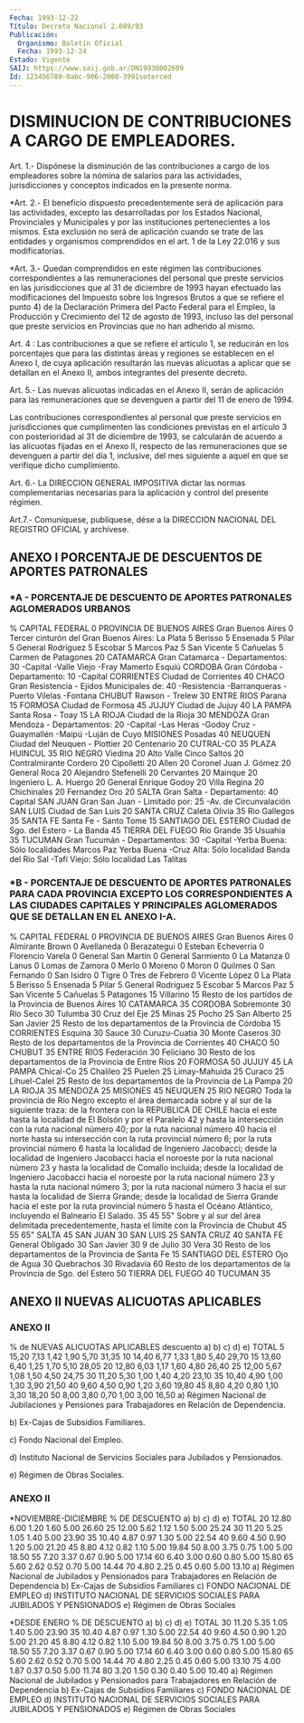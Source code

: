 ```yaml
---
Fecha: 1993-12-22
Título: Decreto Nacional 2.609/93
Publicación:
  Organismo: Boletín Oficial
  Fecha: 1993-12-24
Estado: Vigente
SAIJ: https://www.saij.gob.ar/DN19930002609
Id: 123456789-0abc-906-2000-3991soterced
---
```

# DISMINUCION DE CONTRIBUCIONES A CARGO DE EMPLEADORES.

<a id="1"></a>
Art. 1.- Dispónese la disminución de las contribuciones a cargo de los empleadores sobre la nómina de salarios para las actividades, jurisdicciones y conceptos indicados en la presente norma.

<a id="2"></a>
*Art. 2.- El beneficio dispuesto precedentemente será de aplicación para las actividades, excepto las desarrolladas por los Estados Nacional, Provinciales y Municipales y por las instituciones pertenecientes a los mismos. Esta exclusión no será de aplicación cuando se trate de las entidades y organismos comprendidos en el art. 1 de la Ley 22.016 y sus modificatorias.

<a id="3"></a>
*Art. 3.- Quedan comprendidos en este régimen las contribuciones correspondientes a las remuneraciones del personal que preste servicios en las jurisdicciones que al 31 de diciembre de 1993 hayan efectuado las modificaciones del Impuesto sobre los Ingresos Brutos a que se refiere el punto 4) de la Declaración Primera del Pacto Federal para el Empleo, la Producción y Crecimiento del 12 de agosto de 1993, incluso las del personal que preste servicios en Provincias que no han adherido al mismo.

<a id="4"></a>
Art. 4 : Las contribuciones a que se refiere el artículo 1, se reducirán en los porcentajes que para las distintas áreas y regiones se establecen en el Anexo I, de cuya aplicación resultarán las nuevas alícuotas a aplicar que se detallan en el Anexo II, ambos integrantes del presente decreto.

<a id="5"></a>
Art. 5.- Las nuevas alícuotas indicadas en el Anexo II, serán de aplicación para las remuneraciones que se devenguen a partir del 11 de enero de 1994.

Las contribuciones correspondientes al personal que preste servicios en jurisdicciones que cumplimenten las condiciones previstas en el artículo 3 con posterioridad al 31 de diciembre de 1993, se calcularán de acuerdo a las alícuotas fijadas en el Anexo II, respecto de las remuneraciones que se devenguen a partir del día 1, inclusive, del mes siguiente a aquel en que se verifique dicho cumplimiento.

<a id="6"></a>
Art. 6.- La DIRECCION GENERAL IMPOSITIVA dictar las normas complementarias necesarias para la aplicación y control del presente régimen.

<a id="7"></a>
Art.7.- Comuníquese, publíquese, dése a la DIRECCION NACIONAL DEL REGISTRO OFICIAL y archívese.

## ANEXO I PORCENTAJE DE DESCUENTOS DE APORTES PATRONALES

### *A - PORCENTAJE DE DESCUENTO DE APORTES PATRONALES AGLOMERADOS URBANOS

<a id="1"></a>
% CAPITAL FEDERAL                                 0 PROVINCIA DE BUENOS AIRES Gran Buenos Aires                               0 Tercer cinturón  del Gran Buenos Aires: La Plata                                        5 Berisso                                         5 Ensenada                                        5 Pilar                                           5 General Rodríguez                               5 Escobar                                         5 Marcos Paz                                      5 San Vicente                                     5 Cañuelas                                        5 Carmen de Patagones                            20 CATAMARCA Gran Catamarca - Departamentos:                30 -Capital -Valle Viejo -Fray Mamerto Esquiú CORDOBA Gran Córdoba - Departamento:                   10 -Capital CORRIENTES Ciudad de Corrientes                           40 CHACO Gran Resistencia - Ejidos Municipales de:      40 -Resistencia -Barranqueras -Puerto Vilelas -Fontana CHUBUT Rawson - Trelew                                30 ENTRE RIOS Parana                                         15 FORMOSA Ciudad de Formosa                              45 JUJUY Ciudad de Jujuy                                40 LA PAMPA Santa Rosa - Toay                              15 LA RIOJA Ciudad de la Rioja                             30 MENDOZA Gran Mendoza - Departamentos:                  20 -Capital -Las Heras -Godoy Cruz -Guaymallén -Maipú -Luján de Cuyo MISIONES Posadas                                        40 NEUQUEN Ciudad del Neuquen - Plottier                  20 Centenario                                     20 CUTRAL-CO                                      35 PLAZA HUINCUL                                  35 RIO NEGRO Viedma                                         20 Alto Valle Cinco Saltos                                   20 Contralmirante Cordero                         20 Cipolletti                                     20 Allen                                          20 Coronel Juan J. Gómez                          20 General Roca                                   20 Alejandro Stefenelli                           20 Cervantes                                      20 Mainque                                        20 Ingeniero L. A. Huergo                         20 General Enrique Godoy                          20 Villa Regina                                   20 Chichinales                                    20 Fernandez Oro                                  20 SALTA Gran Salta - Departamento:                     40 Capital SAN JUAN Gran San Juan - Limitado por:                  25 -Av. de Circunvalación SAN LUIS Ciudad de San Luis                             20 SANTA CRUZ Caleta Olivia                                  35 Rio Gallegos                                   35 SANTA FE Santa Fe - Santo Tome                          15 SANTIAGO DEL ESTERO Ciudad de Sgo. del Estero - La Banda           45 TIERRA DEL FUEGO Río Grande                                     35 Usuahia                                        35 TUCUMAN Gran  Tucumán - Departamentos:                 30 -Capital -Yerba Buena: Sólo localidades              Marcos Paz              Yerba Buena -Cruz Alta: Sólo localidad            Banda del Río Sal -Tafí Viejo: Sólo localidad             Las Talitas

### *B - PORCENTAJE DE DESCUENTO DE APORTES PATRONALES PARA CADA PROVINCIA EXCEPTO LOS CORRESPONDIENTES A LAS CIUDADES CAPITALES Y PRINCIPALES AGLOMERADOS QUE SE DETALLAN EN EL ANEXO I-A.

<a id="2"></a>
% CAPITAL FEDERAL                                 0 PROVINCIA DE BUENOS AIRES Gran Buenos Aires                               0 Almirante Brown                                 0 Avellaneda                                      0 Berazategui                                     0 Esteban Echeverria                              0 Florencio Varela                                0 General San Martín                              0 General Sarmiento                               0 La Matanza                                      0 Lanus                                           0 Lomas de Zamora                                 0 Merlo                                           0 Moreno                                          0 Moron                                           0 Quilmes                                         0 San Fernando                                    0 San Isidro                                      0 Tigre                                           0 Tres de Febrero                                 0 Vicente López                                   0 La Plata                                        5 Berisso                                         5 Ensenada                                        5 Pilar                                           5 General Rodríguez                               5 Escobar                                         5 Marcos Paz                                      5 San Vicente                                     5 Cañuelas                                        5 Patagones                                      15 Villarino                                      15 Resto de los partidos de la Provincia de Buenos Aires                      10 CATAMARCA                                      35 CORDOBA Sobremonte                                     30 Río Seco                                       30 Tulumba                                        30 Cruz del Eje                                   25 Minas                                          25 Pocho                                          25 San Alberto                                    25 San Javier                                     25 Resto de los departamentos de la Provincia de Córdoba                           15 CORRIENTES Esquina                                        30 Sauce                                          30 Curuzu-Cuatia                                  30 Monte Caseros                                  30 Resto de los departamentos de la Provincia de Corrientes                        40 CHACO                                          50 CHUBUT                                         35 ENTRE RIOS Federación                                     30 Feliciano                                      30 Resto de los departamentos de la Provincia de Entre Ríos                        20 FORMOSA                                        50 JUJUY                                          45 LA PAMPA Chical-Co                                      25 Chalileo                                       25 Puelen                                         25 Limay-Mahuida                                  25 Curaco                                         25 Lihuel-Calel                                   25 Resto de los departamentos de la Provincia de La Pampa                          20 LA RIOJA                                       35 MENDOZA                                        25 MISIONES                                       45 NEUQUEN                                        25 RIO NEGRO Toda la provincia de Río Negro excepto el área demarcada sobre y al sur de la siguiente traza: de la frontera con la REPUBLICA DE CHILE hacia el este hasta la localidad de El Bolsón y por el Paralelo 42 y hasta la intersección con la ruta nacional número 40; por la ruta nacional número 40 hacia el norte hasta su intersección con la ruta provincial número 6; por la ruta provincial número 6 hasta la localidad de Ingeniero Jacobacci; desde la localidad de Ingeniero Jacobacci hacia el noroeste por la ruta nacional número 23 y hasta la localidad de Comallo incluida; desde la localidad de Ingeniero Jacobacci hacia el noroeste por la ruta nacional número 23 y hasta la ruta nacional número 3; por la ruta nacional número 3 hacia el sur hasta la localidad de Sierra Grande; desde la localidad de Sierra Grande hacia el este por la ruta provincial número 5 hasta el Océano Atlántico, incluyendo el Balneario El Salado.                                        35 45 55" Sobre y al sur del área delimitada precedentemente, hasta el límite con la Provincia de Chubut                                               45  55  65" SALTA                                          45 SAN JUAN                                       30 SAN LUIS                                       25 SANTA CRUZ                                     40 SANTA FE General Obligado                               30 San Javier                                     30 9 de Julio                                     30 Vera                                           30 Resto de los departamentos de la Provincia de Santa Fe                    15 SANTIAGO DEL ESTERO Ojo de Agua                                    30 Quebrachos                                     30 Rivadavia                                      60 Resto de los departamentos de la Provincia de Sgo. del Estero             50 TIERRA DEL FUEGO                               40 TUCUMAN                                        35

## ANEXO II NUEVAS ALICUOTAS APLICABLES

### ANEXO II

<a id="1"></a>
% de            NUEVAS ALICUOTAS APLICABLES descuento     a)      b)     c)     d)    e)    TOTAL  5         15,20    7,13   1,42   1,90  5,70   31,35  10        14,40    6,77   1,33   1,80  5,40   29,70  15        13,60    6,40   1,25   1,70  5,10   28,05  20        12,80    6,03   1,17   1,60  4,80   26,40  25        12,00    5,67   1,08   1,50  4,50   24,75  30        11,20    5,30   1,00   1,40  4,20   23,10  35        10,40    4,90   1,00   1,30  3,90   21,50  40         9,60    4,50   0,90   1,20  3,60   19,80  45         8,80    4,20   0,80   1,10  3,30   18,20  50         8,00    3,80   0,70   1,00  3,00   16,50  a) Régimen Nacional de Jubilaciones y Pensiones para Trabajadores en Relación de Dependencia.

b) Ex-Cajas de Subsidios Familiares.

c) Fondo Nacional del Empleo.

d) Instituto Nacional de Servicios Sociales para Jubilados y Pensionados.

e) Régimen de Obras Sociales.

### ANEXO II

<a id="2"></a>
*NOVIEMBRE-DICIEMBRE % DE DESCUENTO  a)      b)      c)      d)      e)     TOTAL        20     12.80   6.00    1.20    1.60     5.00   26.60        25     12.00   5.62    1.12    1.50     5.00   25.24        30     11.20   5.25    1.05    1.40     5.00   23.90        35     10.40   4.87    0.97    1.30     5.00   22.54        40      9.60   4.50    0.90    1.20     5.00   21.20        45      8.80   4.12    0.82    1.10     5.00   19.84        50      8.00   3.75    0.75    1.00     5.00   18.50        55      7.20   3.37    0.67    0.90     5.00   17.14        60      6.40   3.00    0.60    0.80     5.00   15.80        65      5.60   2.62    0.52    0.70     5.00   14.44        70      4.80   2.25    0.45    0.60     5.00   13.10  a) Régimen Nacional de Jubilados y Pensionados para Trabajadores en Relación de Dependencia b) Ex-Cajas de Subsidios Familiares c) FONDO NACIONAL DE EMPLEO d) INSTITUTO NACIONAL DE SERVICIOS SOCIALES PARA JUBILADOS Y PENSIONADOS e) Régimen de Obras Sociales

<a id="3"></a>
*DESDE ENERO % DE DESCUENTO    a)      b)      c)      d)      e)  TOTAL           30   11.20   5.35     1.05   1.40    5.00  23.90           35   10.40   4.87     0.97   1.30    5.00  22.54           40    9.60   4.50     0.90   1.20    5.00  21.20           45    8.80   4.12     0.82   1.10    5.00  19.84           50    8.00   3.75     0.75   1.00    5.00  18.50           55    7.20   3.37     0.67   0.90    5.00  17.14           60    6.40   3.00     0.60   0.80    5.00  15.80           65    5.60   2.62     0.52   0.70    5.00  14.44           70    4.80   2.25     0.45   0.60    5.00  13.10           75    4.00   1.87     0.37   0.50    5.00  11.74           80    3.20   1.50     0.30   0.40    5.00  10.40  a) Régimen Nacional de Jubilados y Pensionados para Trabajadores en Relación de Dependencia b) Ex-Cajas de Subsidios Familiares c) FONDO NACIONAL DE EMPLEO d) INSTITUTO NACIONAL DE SERVICIOS SOCIALES PARA JUBILADOS Y PENSIONADOS e) Régimen de Obras Sociales